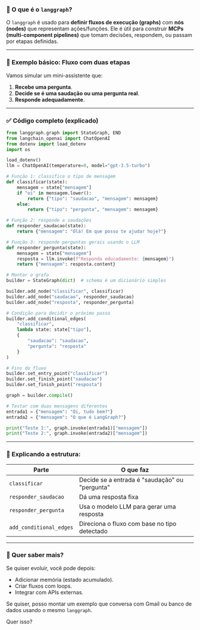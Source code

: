 ### 🧠 O que é o `langgraph`?

O `langgraph` é usado para **definir fluxos de execução (graphs)** com **nós (nodes)** que representam ações/funções. Ele é útil para construir **MCPs (multi-component pipelines)** que tomam decisões, respondem, ou passam por etapas definidas.

---

### 🧪 Exemplo básico: Fluxo com duas etapas

Vamos simular um mini-assistente que:

1. **Recebe uma pergunta**.
2. **Decide se é uma saudação ou uma pergunta real**.
3. **Responde adequadamente**.

---

### ✅ Código completo (explicado)

```python
from langgraph.graph import StateGraph, END
from langchain_openai import ChatOpenAI
from dotenv import load_dotenv
import os

load_dotenv()
llm = ChatOpenAI(temperature=0, model="gpt-3.5-turbo")

# Função 1: classifica o tipo de mensagem
def classificar(state):
    mensagem = state["mensagem"]
    if "oi" in mensagem.lower():
        return {"tipo": "saudacao", "mensagem": mensagem}
    else:
        return {"tipo": "pergunta", "mensagem": mensagem}

# Função 2: responde a saudações
def responder_saudacao(state):
    return {"mensagem": "Olá! Em que posso te ajudar hoje?"}

# Função 3: responde perguntas gerais usando o LLM
def responder_pergunta(state):
    mensagem = state["mensagem"]
    resposta = llm.invoke(f"Responda educadamente: {mensagem}")
    return {"mensagem": resposta.content}

# Montar o grafo
builder = StateGraph(dict)  # schema é um dicionário simples

builder.add_node("classificar", classificar)
builder.add_node("saudacao", responder_saudacao)
builder.add_node("resposta", responder_pergunta)

# Condição para decidir o próximo passo
builder.add_conditional_edges(
    "classificar",
    lambda state: state["tipo"],
    {
        "saudacao": "saudacao",
        "pergunta": "resposta"
    }
)

# Fins do fluxo
builder.set_entry_point("classificar")
builder.set_finish_point("saudacao")
builder.set_finish_point("resposta")

graph = builder.compile()

# Testar com duas mensagens diferentes
entrada1 = {"mensagem": "Oi, tudo bem?"}
entrada2 = {"mensagem": "O que é LangGraph?"}

print("Teste 1:", graph.invoke(entrada1)["mensagem"])
print("Teste 2:", graph.invoke(entrada2)["mensagem"])
```

---

### 🧩 Explicando a estrutura:

| Parte                   | O que faz                                      |
| ----------------------- | ---------------------------------------------- |
| `classificar`           | Decide se a entrada é "saudação" ou "pergunta" |
| `responder_saudacao`    | Dá uma resposta fixa                           |
| `responder_pergunta`    | Usa o modelo LLM para gerar uma resposta       |
| `add_conditional_edges` | Direciona o fluxo com base no tipo detectado   |

---

### 🧠 Quer saber mais?

Se quiser evoluir, você pode depois:

-   Adicionar memória (estado acumulado).
-   Criar fluxos com loops.
-   Integrar com APIs externas.

Se quiser, posso montar um exemplo que conversa com Gmail ou banco de dados usando o mesmo `langgraph`.

Quer isso?
